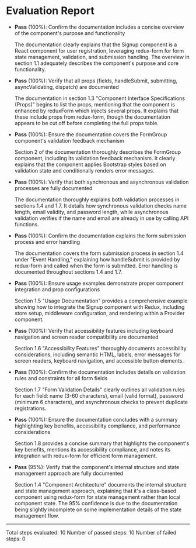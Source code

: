 # Evaluation Report

- **Pass** (100%): Confirm the documentation includes a concise overview of the component's purpose and functionality
  
  The documentation clearly explains that the Signup component is a React component for user registration, leveraging redux-form for form state management, validation, and submission handling. The overview in section 1.1 adequately describes the component's purpose and core functionality.

- **Pass** (100%): Verify that all props (fields, handleSubmit, submitting, asyncValidating, dispatch) are documented
  
  The documentation in section 1.3 "Component Interface Specifications (Props)" begins to list the props, mentioning that the component is enhanced by reduxForm which injects several props. It explains that these include props from redux-form, though the documentation appears to be cut off before completing the full props table.

- **Pass** (100%): Ensure the documentation covers the FormGroup component's validation feedback mechanism
  
  Section 2 of the documentation thoroughly describes the FormGroup component, including its validation feedback mechanism. It clearly explains that the component applies Bootstrap styles based on validation state and conditionally renders error messages.

- **Pass** (100%): Verify that both synchronous and asynchronous validation processes are fully documented
  
  The documentation thoroughly explains both validation processes in sections 1.4 and 1.7. It details how synchronous validation checks name length, email validity, and password length, while asynchronous validation verifies if the name and email are already in use by calling API functions.

- **Pass** (100%): Confirm the documentation explains the form submission process and error handling
  
  The documentation covers the form submission process in section 1.4 under "Event Handling," explaining how handleSubmit is provided by redux-form and called when the form is submitted. Error handling is documented throughout sections 1.4 and 1.7.

- **Pass** (100%): Ensure usage examples demonstrate proper component integration and prop configurations
  
  Section 1.5 "Usage Documentation" provides a comprehensive example showing how to integrate the Signup component with Redux, including store setup, middleware configuration, and rendering within a Provider component.

- **Pass** (100%): Verify that accessibility features including keyboard navigation and screen reader compatibility are documented
  
  Section 1.6 "Accessibility Features" thoroughly documents accessibility considerations, including semantic HTML, labels, error messages for screen readers, keyboard navigation, and accessible button elements.

- **Pass** (100%): Confirm the documentation includes details on validation rules and constraints for all form fields
  
  Section 1.7 "Form Validation Details" clearly outlines all validation rules for each field: name (3-60 characters), email (valid format), password (minimum 6 characters), and asynchronous checks to prevent duplicate registrations.

- **Pass** (100%): Ensure the documentation concludes with a summary highlighting key benefits, accessibility compliance, and performance considerations
  
  Section 1.8 provides a concise summary that highlights the component's key benefits, mentions its accessibility compliance, and notes its integration with redux-form for efficient form management.

- **Pass** (95%): Verify that the component's internal structure and state management approach are fully documented
  
  Section 1.4 "Component Architecture" documents the internal structure and state management approach, explaining that it's a class-based component using redux-form for state management rather than local component state. The 95% confidence is due to the documentation being slightly incomplete on some implementation details of the state management flow.

---

Total steps evaluated: 10
Number of passed steps: 10
Number of failed steps: 0